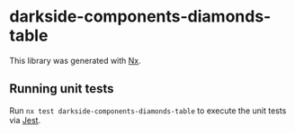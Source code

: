# darkside-components-diamonds-table

This library was generated with [Nx](https://nx.dev).

## Running unit tests

Run `nx test darkside-components-diamonds-table` to execute the unit tests via [Jest](https://jestjs.io).
